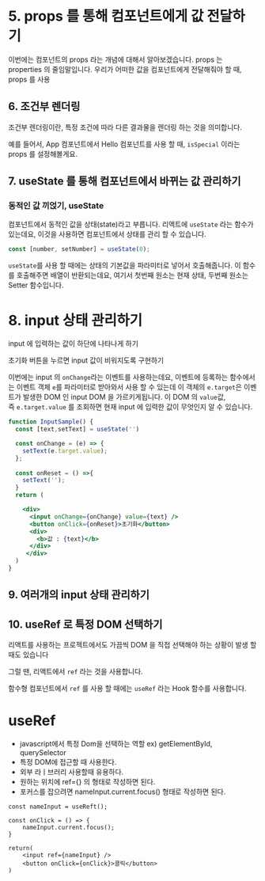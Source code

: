 # ****5. props 를 통해 컴포넌트에게 값 전달하기****

이번에는 컴포넌트의 props 라는 개념에 대해서 알아보겠습니다. props 는 properties 의 줄임말입니다. 우리가 어떠한 값을 컴포넌트에게 전달해줘야 할 때, props 를 사용

## **6. 조건부 렌더링**

조건부 렌더링이란, 특정 조건에 따라 다른 결과물을 렌더링 하는 것을 의미합니다.

예를 들어서, App 컴포넌트에서 Hello 컴포넌트를 사용 할 때, `isSpecial` 이라는 props 를 설정해볼게요.

## ****7. useState 를 통해 컴포넌트에서 바뀌는 값 관리하기****

### **동적인 값 끼얹기, useState**

컴포넌트에서 동적인 값을 상태(state)라고 부릅니다. 리액트에 `useState` 라는 함수가 있는데요, 이것을 사용하면 컴포넌트에서 상태를 관리 할 수 있습니다.

```jsx
const [number, setNumber] = useState(0);
```

`useState`를 사용 할 때에는 상태의 기본값을 파라미터로 넣어서 호출해줍니다. 이 함수를 호출해주면 배열이 반환되는데요, 여기서 첫번째 원소는 현재 상태, 두번째 원소는 Setter 함수입니다.

# ****8. input 상태 관리하기****

input 에 입력하는 값이 하단에 나타나게 하기

초기화 버튼을 누르면 input 값이 비워지도록 구현하기

이번에는 input 의 `onChange`라는 이벤트를 사용하는데요, 이벤트에 등록하는 함수에서는 이벤트 객체 `e`를 파라미터로 받아와서 사용 할 수 있는데 이 객체의 `e.target`은 이벤트가 발생한 DOM 인 input DOM 을 가르키게됩니다. 이 DOM 의 `value`값, 즉 `e.target.value` 를 조회하면 현재 input 에 입력한 값이 무엇인지 알 수 있습니다.

```jsx
function InputSample() {
  const [text,setText] = useState('')

  const onChange = (e) => {
    setText(e.target.value);
  };
  
  const onReset = () =>{
    setText('');
  }
  return (

    <div>
      <input onChange={onChange} value={text} />
      <button onClick={onReset}>초기화</button>
      <div>
        <b>값 : {text}</b>
      </div>
     </div>
  )
}
```

## ****9. 여러개의 input 상태 관리하기****

## ****10. useRef 로 특정 DOM 선택하기****

리액트를 사용하는 프로젝트에서도 가끔씩 DOM 을 직접 선택해야 하는 상황이 발생 할 때도 있습니다

그럴 땐, 리액트에서 `ref` 라는 것을 사용합니다.

함수형 컴포넌트에서 `ref` 를 사용 할 때에는 `useRef` 라는 Hook 함수를 사용합니다.

# **useRef**

- javascript에서 특정 Dom을 선택하는 역할 ex) getElementById, querySelector
- 특정 DOM에 접근할 때 사용한다.
- 외부 라ㅣ브러리 사용할때 유용하다.
- 원하는 위치에 ref={} 의 형태로 작성하면 된다.
- 포커스를 잡으려면 nameInput.current.focus() 형태로 작성하면 된다.
```
const nameInput = useReft();

const onClick = () => {
    nameInput.current.focus();
}

return(
    <input ref={nameInput} />
    <button onClick={onClick}>클릭</button>
)
```
